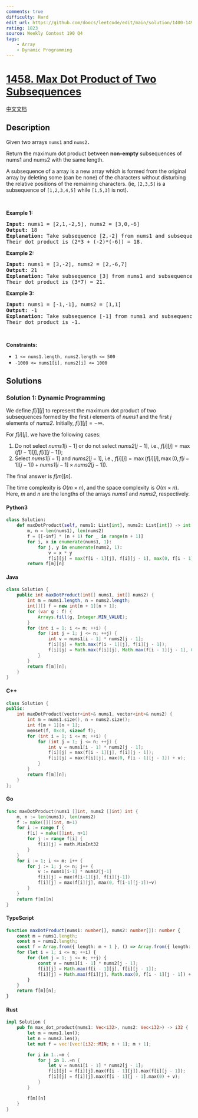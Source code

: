 ```yaml
---
comments: true
difficulty: Hard
edit_url: https://github.com/doocs/leetcode/edit/main/solution/1400-1499/1458.Max%20Dot%20Product%20of%20Two%20Subsequences/README_EN.md
rating: 1823
source: Weekly Contest 190 Q4
tags:
    - Array
    - Dynamic Programming
---
```


<!-- problem:start -->

# [1458. Max Dot Product of Two Subsequences](https://leetcode.com/problems/max-dot-product-of-two-subsequences)

[中文文档](/solution/1400-1499/1458.Max%20Dot%20Product%20of%20Two%20Subsequences/README.md)

## Description

<!-- description:start -->

<p>Given two arrays <code>nums1</code>&nbsp;and <code><font face="monospace">nums2</font></code><font face="monospace">.</font></p>

<p>Return the maximum dot product&nbsp;between&nbsp;<strong>non-empty</strong> subsequences of nums1 and nums2 with the same length.</p>

<p>A subsequence of a array is a new array which is formed from the original array by deleting some (can be none) of the characters without disturbing the relative positions of the remaining characters. (ie,&nbsp;<code>[2,3,5]</code>&nbsp;is a subsequence of&nbsp;<code>[1,2,3,4,5]</code>&nbsp;while <code>[1,5,3]</code>&nbsp;is not).</p>

<p>&nbsp;</p>
<p><strong class="example">Example 1:</strong></p>

<pre>
<strong>Input:</strong> nums1 = [2,1,-2,5], nums2 = [3,0,-6]
<strong>Output:</strong> 18
<strong>Explanation:</strong> Take subsequence [2,-2] from nums1 and subsequence [3,-6] from nums2.
Their dot product is (2*3 + (-2)*(-6)) = 18.</pre>

<p><strong class="example">Example 2:</strong></p>

<pre>
<strong>Input:</strong> nums1 = [3,-2], nums2 = [2,-6,7]
<strong>Output:</strong> 21
<strong>Explanation:</strong> Take subsequence [3] from nums1 and subsequence [7] from nums2.
Their dot product is (3*7) = 21.</pre>

<p><strong class="example">Example 3:</strong></p>

<pre>
<strong>Input:</strong> nums1 = [-1,-1], nums2 = [1,1]
<strong>Output:</strong> -1
<strong>Explanation: </strong>Take subsequence [-1] from nums1 and subsequence [1] from nums2.
Their dot product is -1.</pre>

<p>&nbsp;</p>
<p><strong>Constraints:</strong></p>

<ul>
	<li><code>1 &lt;= nums1.length, nums2.length &lt;= 500</code></li>
	<li><code>-1000 &lt;= nums1[i], nums2[i] &lt;= 1000</code></li>
</ul>

<!-- description:end -->

## Solutions

<!-- solution:start -->

### Solution 1: Dynamic Programming

We define $f[i][j]$ to represent the maximum dot product of two subsequences formed by the first $i$ elements of $\textit{nums1}$ and the first $j$ elements of $\textit{nums2}$. Initially, $f[i][j] = -\infty$.

For $f[i][j]$, we have the following cases:

1. Do not select $\textit{nums1}[i-1]$ or do not select $\textit{nums2}[j-1]$, i.e., $f[i][j] = \max(f[i-1][j], f[i][j-1])$;
2. Select $\textit{nums1}[i-1]$ and $\textit{nums2}[j-1]$, i.e., $f[i][j] = \max(f[i][j], \max(0, f[i-1][j-1]) + \textit{nums1}[i-1] \times \textit{nums2}[j-1])$.

The final answer is $f[m][n]$.

The time complexity is $O(m \times n)$, and the space complexity is $O(m \times n)$. Here, $m$ and $n$ are the lengths of the arrays $\textit{nums1}$ and $\textit{nums2}$, respectively.

<!-- tabs:start -->

#### Python3

```python
class Solution:
    def maxDotProduct(self, nums1: List[int], nums2: List[int]) -> int:
        m, n = len(nums1), len(nums2)
        f = [[-inf] * (n + 1) for _ in range(m + 1)]
        for i, x in enumerate(nums1, 1):
            for j, y in enumerate(nums2, 1):
                v = x * y
                f[i][j] = max(f[i - 1][j], f[i][j - 1], max(0, f[i - 1][j - 1]) + v)
        return f[m][n]
```

#### Java

```java
class Solution {
    public int maxDotProduct(int[] nums1, int[] nums2) {
        int m = nums1.length, n = nums2.length;
        int[][] f = new int[m + 1][n + 1];
        for (var g : f) {
            Arrays.fill(g, Integer.MIN_VALUE);
        }
        for (int i = 1; i <= m; ++i) {
            for (int j = 1; j <= n; ++j) {
                int v = nums1[i - 1] * nums2[j - 1];
                f[i][j] = Math.max(f[i - 1][j], f[i][j - 1]);
                f[i][j] = Math.max(f[i][j], Math.max(f[i - 1][j - 1], 0) + v);
            }
        }
        return f[m][n];
    }
}
```

#### C++

```cpp
class Solution {
public:
    int maxDotProduct(vector<int>& nums1, vector<int>& nums2) {
        int m = nums1.size(), n = nums2.size();
        int f[m + 1][n + 1];
        memset(f, 0xc0, sizeof f);
        for (int i = 1; i <= m; ++i) {
            for (int j = 1; j <= n; ++j) {
                int v = nums1[i - 1] * nums2[j - 1];
                f[i][j] = max(f[i - 1][j], f[i][j - 1]);
                f[i][j] = max(f[i][j], max(0, f[i - 1][j - 1]) + v);
            }
        }
        return f[m][n];
    }
};
```

#### Go

```go
func maxDotProduct(nums1 []int, nums2 []int) int {
	m, n := len(nums1), len(nums2)
	f := make([][]int, m+1)
	for i := range f {
		f[i] = make([]int, n+1)
		for j := range f[i] {
			f[i][j] = math.MinInt32
		}
	}
	for i := 1; i <= m; i++ {
		for j := 1; j <= n; j++ {
			v := nums1[i-1] * nums2[j-1]
			f[i][j] = max(f[i-1][j], f[i][j-1])
			f[i][j] = max(f[i][j], max(0, f[i-1][j-1])+v)
		}
	}
	return f[m][n]
}
```

#### TypeScript

```ts
function maxDotProduct(nums1: number[], nums2: number[]): number {
    const m = nums1.length;
    const n = nums2.length;
    const f = Array.from({ length: m + 1 }, () => Array.from({ length: n + 1 }, () => -Infinity));
    for (let i = 1; i <= m; ++i) {
        for (let j = 1; j <= n; ++j) {
            const v = nums1[i - 1] * nums2[j - 1];
            f[i][j] = Math.max(f[i - 1][j], f[i][j - 1]);
            f[i][j] = Math.max(f[i][j], Math.max(0, f[i - 1][j - 1]) + v);
        }
    }
    return f[m][n];
}
```

#### Rust

```rust
impl Solution {
    pub fn max_dot_product(nums1: Vec<i32>, nums2: Vec<i32>) -> i32 {
        let m = nums1.len();
        let n = nums2.len();
        let mut f = vec![vec![i32::MIN; n + 1]; m + 1];

        for i in 1..=m {
            for j in 1..=n {
                let v = nums1[i - 1] * nums2[j - 1];
                f[i][j] = f[i][j].max(f[i - 1][j]).max(f[i][j - 1]);
                f[i][j] = f[i][j].max(f[i - 1][j - 1].max(0) + v);
            }
        }

        f[m][n]
    }
}
```

<!-- tabs:end -->

<!-- solution:end -->

<!-- problem:end -->

